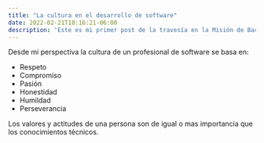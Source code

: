 ```yaml
---
title: "La cultura en el desarrollo de software"
date: 2022-02-21T18:16:21-06:00
description: 'Este es mi primer post de la travesía en la Misión de Backend con Node JS de Launch X.'
---
```


Desde mi perspectiva la cultura de un profesional de software se basa en:

- Respeto
- Compromiso
- Pasión
- Honestidad
- Humildad
- Perseverancia

Los valores y actitudes de una persona son de igual o mas importancia que los conocimientos técnicos.
